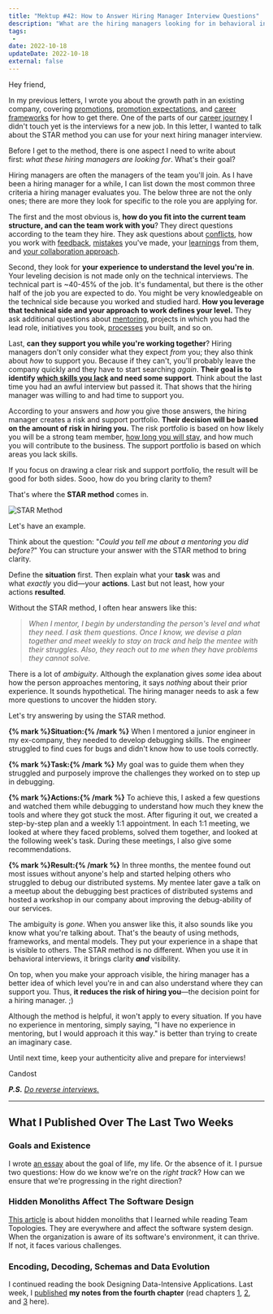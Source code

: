 ```yaml
---
title: "Mektup #42: How to Answer Hiring Manager Interview Questions"
description: "What are the hiring managers looking for in behavioral interviews? How to better answer their questions?"
tags:
 -
date: 2022-10-18
updateDate: 2022-10-18
external: false
---
```


Hey friend,

In my previous letters, I wrote you about the growth path in an existing company, covering [promotions](/newsletter/mektup-12/), [promotion expectations](/newsletter/mektup-38/), and [career frameworks](/newsletter/mektup-10/) for how to get there. One of the parts of our [career journey](/newsletter/mektup-39/) I didn't touch yet is the interviews for a new job. In this letter, I wanted to talk about the STAR method you can use for your next hiring manager interview.

Before I get to the method, there is one aspect I need to write about first: _what these hiring managers are looking for_. What's their goal?

Hiring managers are often the managers of the team you'll join. As I have been a hiring manager for a while, I can list down the most common three criteria a hiring manager evaluates you. The below three are not the only ones; there are more they look for specific to the role you are applying for.

The first and the most obvious is, **how do you fit into the current team structure, and can the team work with you**? They direct questions according to the team they hire. They ask questions about [conflicts](/how-to-solve-and-prevent-conflicts/), how you work with [feedback](/importance-of-the-feedback/), [mistakes](/dont-take-responsibility-more-and-stop-blaming/) you've made, your [learnings](/learning-cone-and-blame-spiral-the-case-of-blame-absorbers/) from them, and [your collaboration approach](/newsletter/mektup-9).

Second, they look for **your experience to understand the level you're in**. Your leveling decision is not made only on the technical interviews. The technical part is ~40-45% of the job. It's fundamental, but there is the other half of the job you are expected to do. You might be very knowledgeable on the technical side because you worked and studied hard. **How you leverage that technical side and your approach to work defines your level.** They ask additional questions about [mentoring](/newsletter/mektup-37), projects in which you had the lead role, initiatives you took, [processes](/newsletter/mektup-34/) you built, and so on.

Last, **can they support you while you're working together**? Hiring managers don't only consider what they expect _from_ you; they also think about _how_ to support you. Because if they can't, you'll probably leave the company quickly and they have to start searching _again_. **Their goal is to identify [which skills you lack](/newsletter/mektup-21/) and need some support**. Think about the last time you had an awful interview but passed it. That shows that the hiring manager was willing to and had time to support you.

According to your answers and _how_ you give those answers, the hiring manager creates a risk and support portfolio. **Their decision will be based on the amount of risk in hiring you.** The risk portfolio is based on how likely you will be a strong team member, [how long you will stay](/do-not-change-jobs/), and how much you will contribute to the business. The support portfolio is based on which areas you lack skills.

If you focus on drawing a clear risk and support portfolio, the result will be good for both sides. Sooo, how do you bring clarity to them?

That's where the **STAR method** comes in.

![STAR Method](/images/content/newsletter/start-method-for-interviews.png)

Let's have an example.

Think about the question: "_Could you tell me about a mentoring you did before?_" You can structure your answer with the STAR method to bring clarity.

Define the **situation** first. Then explain what your **task** was and what _exactly_ you did—your **actions**. Last but not least, how your actions **resulted**.

Without the STAR method, I often hear answers like this:

> _When I mentor, I begin by understanding the person's level and what they need. I ask them questions. Once I know, we devise a plan together and meet weekly to stay on track and help the mentee with their struggles. Also, they reach out to me when they have problems they cannot solve._

There is a lot of _ambiguity_. Although the explanation gives _some_ idea about how the person approaches mentoring, it says _nothing_ about their prior experience. It sounds hypothetical. The hiring manager needs to ask a few more questions to uncover the hidden story.

Let's try answering by using the STAR method.

**{% mark %}Situation:{% /mark %}** When I mentored a junior engineer in my ex-company, they needed to develop debugging skills. The engineer struggled to find cues for bugs and didn't know how to use tools correctly.

**{% mark %}Task:{% /mark %}** My goal was to guide them when they struggled and purposely improve the challenges they worked on to step up in debugging.

**{% mark %}Actions:{% /mark %}** To achieve this, I asked a few questions and watched them while debugging to understand how much they knew the tools and where they got stuck the most. After figuring it out, we created a step-by-step plan and a weekly 1:1 appointment. In each 1:1 meeting, we looked at where they faced problems, solved them together, and looked at the following week's task. During these meetings, I also give some recommendations.

**{% mark %}Result:{% /mark %}** In three months, the mentee found out most issues without anyone's help and started helping others who struggled to debug our distributed systems. My mentee later gave a talk on a meetup about the debugging best practices of distributed systems and hosted a workshop in our company about improving the debug-ability of our services.

The ambiguity is _gone_. When you answer like this, it also sounds like you know what you're talking about. That's the beauty of using methods, frameworks, and mental models. They put your experience in a shape that is visible to others. The STAR method is no different. When you use it in behavioral interviews, it brings clarity _**and**_ visibility.

On top, when you make your approach visible, the hiring manager has a better idea of which level you're in and can also understand where they can support you. Thus, **it reduces the risk of hiring you**—the decision point for a hiring manager. ;)

Although the method is helpful, it won't apply to every situation. If you have no experience in mentoring, simply saying, "I have no experience in mentoring, but I would approach it this way." is better than trying to create an imaginary case.

Until next time, keep your authenticity alive and prepare for interviews!

Candost

***P.S.** [Do reverse interviews.](https://blog.pragmaticengineer.com/reverse-interviewing/)*

---

## What I Published Over The Last Two Weeks

### Goals and Existence

I wrote [an essay](/goals-and-existence/) about the goal of life, my life. Or the absence of it. I pursue two questions: How do we know we're on the _right track_? How can we ensure that we're progressing in the right direction?

### Hidden Monoliths Affect The Software Design

[This article](/hidden-monoliths-affect-the-software-design) is about hidden monoliths that I learned while reading Team Topologies. They are everywhere and affect the software system design. When the organization is aware of its software's environment, it can thrive. If not, it faces various challenges.

### Encoding, Decoding, Schemas and Data Evolution

I continued reading the book Designing Data-Intensive Applications. Last week, I [published](encoding-decoding-schemas-and-data-evolution) **my notes from the fourth chapter** (read chapters [1](/books/reliability-maintainability-and-scalability-in-applications/), [2](/books/data-models-and-query-languages/), and [3](/books/data-storage-and-retrieval/) here).